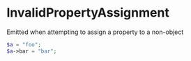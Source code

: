 # InvalidPropertyAssignment

Emitted when attempting to assign a property to a non-object

```php
$a = "foo";
$a->bar = "bar";
```
